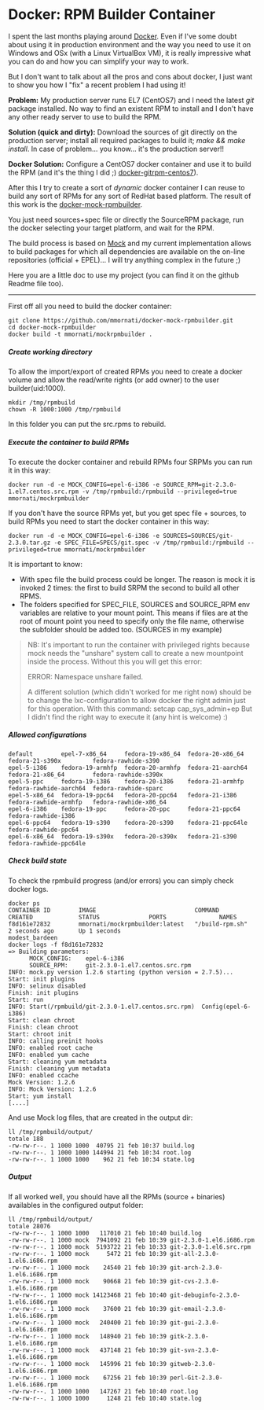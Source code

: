 # Docker: RPM Builder Container

I spent the last months playing around [Docker](https://www.docker.com). Even if I've some doubt about using it in production environment and the way you need to use it on Windows and OSx (with a Linux VirtualBox VM), it is really impressive what you can do and how you can simplify your way to work.

But I don't want to talk about all the pros and cons about docker, I just want to show you how I "fix" a recent problem I had using it!

**Problem:** My production server runs EL7 (CentOS7) and I need the latest *git* package installed. No way to find an existent RPM to install and I don't have any other ready server to use to build the RPM.

**Solution (quick and dirty):** Download the sources of git directly on the production server; install all required packages to build it; *make && make install*.
In case of problem... you know... it's the production server!!

**Docker Solution:** Configure a CentOS7 docker container and use it to build the RPM (and it's the thing I did ;) [docker-gitrpm-centos7](https://github.com/mmornati/docker-gitrpm-centos7)).

After this I try to create a sort of *dynamic* docker container I can reuse to build any sort of RPMs for any sort of RedHat based platform.
The result of this work is the [docker-mock-rpmbuilder](https://github.com/mmornati/docker-mock-rpmbuilder).

You just need sources+spec file or directly the SourceRPM package, run the docker selecting your target platform, and wait for the RPM.

The build process is based on [Mock](http://fedoraproject.org/wiki/Projects/Mock) and my current implementation allows to build packages for which all dependencies are available on the on-line repositories (official + EPEL)... I will try anything complex in the future ;)

Here you are a little doc to use my project (you can find it on the github Readme file too).

---
First off all you need to build the docker container:

<pre class="language-bash command-line" data-user="root" data-host="server"><code class="language-bash">git clone https://github.com/mmornati/docker-mock-rpmbuilder.git
cd docker-mock-rpmbuilder
docker build -t mmornati/mockrpmbuilder .</code></pre>

##### Create working directory

To allow the import/export of created RPMs you need to create a docker volume and allow the read/write rights (or add owner) to the user builder(uid:1000).

<pre class="language-bash command-line" data-user="root" data-host="server"><code class="language-bash">mkdir /tmp/rpmbuild
chown -R 1000:1000 /tmp/rpmbuild</code></pre>
In this folder you can put the src.rpms to rebuild.

##### Execute the container to build RPMs

To execute the docker container and rebuild RPMs four SRPMs you can run it in this way:

<pre class="language-bash command-line" data-user="root" data-host="server"><code class="language-bash">docker run -d -e MOCK_CONFIG=epel-6-i386 -e SOURCE_RPM=git-2.3.0-1.el7.centos.src.rpm -v /tmp/rpmbuild:/rpmbuild --privileged=true mmornati/mockrpmbuilder</code></pre>

If you don't have the source RPMs yet, but you get spec file + sources, to build RPMs you need to start the docker container in this way:

<pre class="language-bash command-line" data-user="root" data-host="server"><code class="language-bash">docker run -d -e MOCK_CONFIG=epel-6-i386 -e SOURCES=SOURCES/git-2.3.0.tar.gz -e SPEC_FILE=SPECS/git.spec -v /tmp/rpmbuild:/rpmbuild --privileged=true mmornati/mockrpmbuilder</code></pre>

It is important to know:

* With spec file the build process could be longer. The reason is mock it is invoked 2 times: the first to build SRPM the second to build all other RPMS.
* The folders specified for SPEC_FILE, SOURCES and SOURCE_RPM env variables are relative to your mount point. This means if files are at the root of mount point you need to specify only the file name, otherwise the subfolder should be added too. (SOURCES in my example)



> NB: It's important to run the container with privileged rights because mock needs the "unshare" system call to create a
> new mountpoint inside the process.
> Without this you will get this error:
>
>  ERROR: Namespace unshare failed.
>
> A different solution (which didn't worked for me right now) should be to change the lxc-configuration to allow docker the right admin just for this operation.
> With this command: setcap cap_sys_admin+ep
> But I didn't find the right way to execute it (any hint is welcome) :)

##### Allowed configurations

<pre class="language-bash command-line" data-user="root" data-host="server"><code class="language-bash">default        epel-7-x86_64     fedora-19-x86_64  fedora-20-x86_64   fedora-21-s390x         fedora-rawhide-s390
epel-5-i386    fedora-19-armhfp  fedora-20-armhfp  fedora-21-aarch64  fedora-21-x86_64        fedora-rawhide-s390x
epel-5-ppc     fedora-19-i386    fedora-20-i386    fedora-21-armhfp   fedora-rawhide-aarch64  fedora-rawhide-sparc
epel-5-x86_64  fedora-19-ppc64   fedora-20-ppc64   fedora-21-i386     fedora-rawhide-armhfp   fedora-rawhide-x86_64
epel-6-i386    fedora-19-ppc     fedora-20-ppc     fedora-21-ppc64    fedora-rawhide-i386     
epel-6-ppc64   fedora-19-s390    fedora-20-s390    fedora-21-ppc64le  fedora-rawhide-ppc64    
epel-6-x86_64  fedora-19-s390x   fedora-20-s390x   fedora-21-s390     fedora-rawhide-ppc64le</code>
</pre>

##### Check build state

To check the rpmbuild progress (and/or errors) you can simply check docker logs.

<pre class="language-bash command-line" data-user="root" data-host="server" data-output="2-3,5-28"><code class="language-bash">docker ps
CONTAINER ID        IMAGE                            COMMAND             CREATED             STATUS              PORTS               NAMES
f8d161e72832        mmornati/mockrpmbuilder:latest   "/build-rpm.sh"     2 seconds ago       Up 1 seconds                            modest_bardeen
docker logs -f f8d161e72832
=> Building parameters:
      MOCK_CONFIG:    epel-6-i386
      SOURCE_RPM:     git-2.3.0-1.el7.centos.src.rpm
INFO: mock.py version 1.2.6 starting (python version = 2.7.5)...
Start: init plugins
INFO: selinux disabled
Finish: init plugins
Start: run
INFO: Start(/rpmbuild/git-2.3.0-1.el7.centos.src.rpm)  Config(epel-6-i386)
Start: clean chroot
Finish: clean chroot
Start: chroot init
INFO: calling preinit hooks
INFO: enabled root cache
INFO: enabled yum cache
Start: cleaning yum metadata
Finish: cleaning yum metadata
INFO: enabled ccache
Mock Version: 1.2.6
INFO: Mock Version: 1.2.6
Start: yum install
[....]
</code></pre>

And use Mock log files, that are created in the output dir:

<pre class="language-bash command-line" data-user="root" data-host="server" data-output="2-5"><code class="language-bash">ll /tmp/rpmbuild/output/
totale 188
-rw-rw-r--. 1 1000 1000  40795 21 feb 10:37 build.log
-rw-rw-r--. 1 1000 1000 144994 21 feb 10:34 root.log
-rw-rw-r--. 1 1000 1000    962 21 feb 10:34 state.log</code></pre>

##### Output

If all worked well, you should have all the RPMs (source + binaries) availables in the configured output folder:

<pre class="language-bash command-line" data-user="root" data-host="server" data-output="2-17"><code class="language-bash">ll /tmp/rpmbuild/output/
totale 28076
-rw-rw-r--. 1 1000 1000   117010 21 feb 10:40 build.log
-rw-rw-r--. 1 1000 mock  7941092 21 feb 10:39 git-2.3.0-1.el6.i686.rpm
-rw-rw-r--. 1 1000 mock  5193722 21 feb 10:33 git-2.3.0-1.el6.src.rpm
-rw-rw-r--. 1 1000 mock     5472 21 feb 10:39 git-all-2.3.0-1.el6.i686.rpm
-rw-rw-r--. 1 1000 mock    24540 21 feb 10:39 git-arch-2.3.0-1.el6.i686.rpm
-rw-rw-r--. 1 1000 mock    90668 21 feb 10:39 git-cvs-2.3.0-1.el6.i686.rpm
-rw-rw-r--. 1 1000 mock 14123468 21 feb 10:40 git-debuginfo-2.3.0-1.el6.i686.rpm
-rw-rw-r--. 1 1000 mock    37600 21 feb 10:39 git-email-2.3.0-1.el6.i686.rpm
-rw-rw-r--. 1 1000 mock   240400 21 feb 10:39 git-gui-2.3.0-1.el6.i686.rpm
-rw-rw-r--. 1 1000 mock   148940 21 feb 10:39 gitk-2.3.0-1.el6.i686.rpm
-rw-rw-r--. 1 1000 mock   437148 21 feb 10:39 git-svn-2.3.0-1.el6.i686.rpm
-rw-rw-r--. 1 1000 mock   145996 21 feb 10:39 gitweb-2.3.0-1.el6.i686.rpm
-rw-rw-r--. 1 1000 mock    67256 21 feb 10:39 perl-Git-2.3.0-1.el6.i686.rpm
-rw-rw-r--. 1 1000 1000   147267 21 feb 10:40 root.log
-rw-rw-r--. 1 1000 1000     1248 21 feb 10:40 state.log</code></pre>